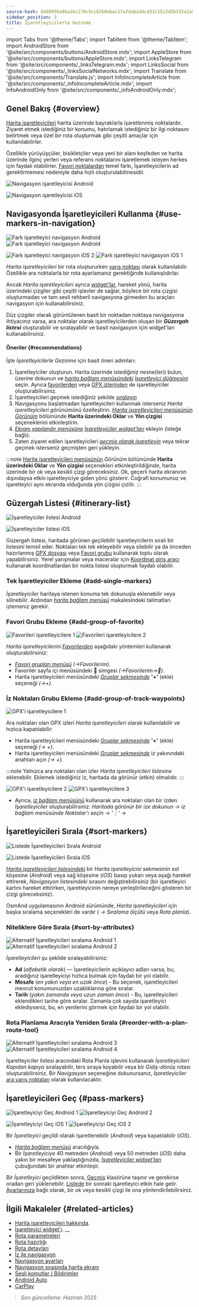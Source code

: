 ```yaml
---
source-hash: 840895be86a2bc170c5cc62b0abac17afda6a3dcd33c15c2d2b335a1a52fa27e
sidebar_position: 3
title: İşaretleyicilerle Gezinme
---
```

import Tabs from '@theme/Tabs';
import TabItem from '@theme/TabItem';
import AndroidStore from '@site/src/components/buttons/AndroidStore.mdx';
import AppleStore from '@site/src/components/buttons/AppleStore.mdx';
import LinksTelegram from '@site/src/components/_linksTelegram.mdx';
import LinksSocial from '@site/src/components/_linksSocialNetworks.mdx';
import Translate from '@site/src/components/Translate.js';
import InfoIncompleteArticle from '@site/src/components/_infoIncompleteArticle.mdx';
import InfoAndroidOnly from '@site/src/components/_infoAndroidOnly.mdx';




## Genel Bakış {#overview}

[Harita işaretleyicileri](../../personal/markers.md) harita üzerinde bayraklarla işaretlenmiş noktalardır. Ziyaret etmek istediğiniz bir konumu, hatırlamak istediğiniz bir ilgi noktasını belirtmek veya özel bir rota oluşturmak gibi çeşitli amaçlar için kullanılabilirler.

Özellikle yürüyüşçüler, bisikletçiler veya yeni bir alanı keşfeden ve harita üzerinde ilginç yerleri veya referans noktalarını işaretlemek isteyen herkes için faydalı olabilirler. [Favori noktalardan](../../personal/favorites.md) temel farkı, İşaretleyicilerin ad gerektirmemesi nedeniyle daha hızlı oluşturulabilmesidir.

<Tabs groupId="operating-systems" queryString="operating-systems">

<TabItem value="android" label="Android">  

![Navigasyon işaretleyicisi Android](@site/static/img/navigation/marker/navigation_marker_android.png)

</TabItem>

<TabItem value="ios" label="iOS">

![Navigasyon işaretleyicisi iOS](@site/static/img/navigation/marker/navigation_marker_ios.png)

</TabItem>

</Tabs>


## Navigasyonda İşaretleyicileri Kullanma {#use-markers-in-navigation}

<Tabs groupId="operating-systems" queryString="operating-systems">

<TabItem value="android" label="Android">  

 ![Fark işaretleyici navigasyon Android](@site/static/img/navigation/marker/markers_ex_andr_2.png) ![Fark işaretleyici navigasyon Android](@site/static/img/navigation/marker/markers_ex_andr_1.png)

</TabItem>

<TabItem value="ios" label="iOS">

![Fark işaretleyici navigasyon iOS 2](@site/static/img/navigation/marker/markers_ex_ios_2.png) ![Fark işaretleyici navigasyon iOS 1](@site/static/img/navigation/marker/markers_ex_ios_1.png)

</TabItem>

</Tabs>

*Harita işaretleyicileri* bir rota oluştururken [varış noktası](./route-navigation#set-destinations) olarak kullanılabilir. Özellikle ara noktalarla bir rota ayarlamanız gerektiğinde kullanışlıdırlar.

Ancak *Harita işaretleyicileri* ayrıca [widget'lar](../../widgets/markers.md), hareket yönü, harita üzerindeki çizgiler gibi çeşitli işlevler de sağlar, böylece bir rota çizgisi oluşturmadan ve tam sesli rehberli navigasyona girmeden bu araçları navigasyon için kullanabilirsiniz.

Düz çizgiler olarak görüntülenen basit bir noktadan noktaya navigasyona ihtiyacınız varsa, ara noktalar olarak işaretleyicilerden oluşan bir ***Güzergah listesi*** oluşturabilir ve sıralayabilir ve basit navigasyon için widget'ları kullanabilirsiniz.


#### Öneriler {#recommendations}

İşte *İşaretleyicilerle Gezinme* için basit öneri adımları:

1. İşaretleyiciler oluşturun. Harita üzerinde istediğiniz nesne(ler)i bulun, üzerine dokunun ve *[harita bağlam menüsündeki](../../map/map-context-menu.md#add--edit-marker)* *[İşaretleyici düğmesini](../../personal/markers.md#add--edit-markers)* seçin. Ayrıca [favorilerden](#add-group-of-favorite) veya [GPX izlerinden](#add-group-of-track-waypoints) de işaretleyiciler oluşturabilirsiniz.
2. İşaretleyicileri geçmek istediğiniz şekilde [*sıralayın*](#sort-markers)
3. Navigasyonu başlatmadan İşaretleyicileri kullanmak isterseniz *Harita işaretleyicileri görünümünü* özelleştirin. *[Harita işaretleyicileri menüsünün](../../personal/markers.md#actions)* *[Görünüm](../../personal/markers.md#appearance-on-the-map)* bölümünde **Harita üzerindeki Oklar** ve **Yön çizgisi** seçeneklerini etkinleştirin.
4. *[Ekranı yapılandır menüsüne](../../widgets/configure-screen.md)* *[İşaretleyiciler widget'ları](../../personal/markers.md#markers)* ekleyin (isteğe bağlı).
5. Zaten ziyaret edilen işaretleyicileri [*geçmiş olarak işaretleyin*](#pass-markers) veya tekrar geçmek isterseniz geçmişten geri yükleyin.

:::note
[Harita işaretleyicileri menüsünün](../../personal/markers.md#appearance-on-the-map) *Görünüm* bölümünde **Harita üzerindeki Oklar** ve **Yön çizgisi** seçenekleri etkinleştirildiğinde, harita üzerinde bir ok veya kesikli çizgi göreceksiniz. Ok, geçerli harita ekranının dışındaysa etkin işaretleyiciye giden yönü gösterir. Coğrafi konumunuz ve işaretleyici aynı ekranda olduğunda yön çizgisi çizilir.
:::


## Güzergah Listesi {#itinerary-list}

<Tabs groupId="operating-systems" queryString="operating-systems">

<TabItem value="android" label="Android">  

![İşaretleyiciler listesi Android](@site/static/img/navigation/marker/markers_list_andr.png)

</TabItem>

<TabItem value="ios" label="iOS">

![İşaretleyiciler listesi iOS](@site/static/img/navigation/marker/markers_list_ios.png)

</TabItem>

</Tabs>


Güzergah listesi, haritada görünen *geçilebilir* işaretleyicilerin sıralı bir listesini temsil eder. Noktaları tek tek ekleyebilir veya silebilir ya da önceden hazırlanmış [GPX dosyası](#add-group-of-track-waypoints) veya [Favori grubu](#add-group-of-favorite) kullanarak toplu olarak yapabilirsiniz. Yerel yarışmalar veya maceralar için [Koordinat giriş aracı](../../plan-route/coordinate-input.md) kullanarak koordinatlardan bir nokta listesi oluşturmak faydalı olabilir.


### Tek İşaretleyiciler Ekleme {#add-single-markers}

*İşaretleyiciler* haritaya istenen konuma tek dokunuşla eklenebilir veya silinebilir. Ardından *[harita bağlam menüsü](../../map/map-context-menu.md#add--edit-marker)* makalesindeki talimatları izlemeniz gerekir.


### Favori Grubu Ekleme {#add-group-of-favorite}

<InfoAndroidOnly />

![Favorileri işaretleyicilere 1](@site/static/img/navigation/marker/markers_favorites_andr_3.png) ![Favorileri işaretleyicilere 2](@site/static/img/navigation/marker/markers_favorites_andr_2.png)

*Harita işaretleyicilerini* *[Favorilerden](../../personal/favorites.md)* aşağıdaki yöntemleri kullanarak oluşturabilirsiniz:

- *[Favori grupları menüsü](../../personal/favorites.md#favorite-group-actions)* *(<Translate android="true" ids="shared_string_menu,shared_string_my_places"/>→Favorilerim)*.
- Favoriler sayfa içi menüsündeki &#128681; simgesi *(<Translate android="true" ids="shared_string_menu,shared_string_my_places"/>→Favorilerim→&#128681;)*.
- Harita işaretleyicileri menüsündeki *[Gruplar sekmesinde](../../personal/markers.md#marker-groups)* **'+'** (ekle) seçeneği *(<Translate android="true" ids="shared_string_menu,map_markers,shared_string_groups"/>→+)*.


### İz Noktaları Grubu Ekleme {#add-group-of-track-waypoints}

<InfoAndroidOnly />

![GPX'i işaretleyicilere 1](@site/static/img/navigation/marker/track_to_markers_andr.png)

Ara noktaları olan GPX izleri *Harita işaretleyicileri* olarak kullanılabilir ve hızlıca kapatılabilir:

- Harita işaretleyicileri menüsündeki *[Gruplar sekmesinde](../../personal/markers.md#marker-groups)* **'+'** (ekle) seçeneği *(<Translate android="true" ids="shared_string_menu,map_markers,shared_string_groups"/>→ +)*.
- Harita işaretleyicileri menüsündeki *[Gruplar sekmesinde](../../personal/markers.md#marker-groups)* iz yakınındaki anahtarı açın *(<Translate android="true" ids="shared_string_menu,map_markers,shared_string_groups"/>→ +)*.

:::note
Yalnızca ara noktaları olan izler *Harita işaretleyicileri listesine* eklenebilir. Eklemek istediğiniz iz, haritada da görünür (etkin) olmalıdır.
:::

![GPX'i işaretleyicilere 2](@site/static/img/navigation/marker/track_to_markers_andr_2.png) ![GPX'i işaretleyicilere 3](@site/static/img/navigation/marker/track_to_markers_andr_3.png)

- Ayrıca, *[iz bağlam menüsünü](../../map/tracks/track-context-menu.md#points--waypoints)* kullanarak ara noktaları olan bir izden *İşaretleyiciler* oluşturabilirsiniz: *Haritada görünür bir ize dokunun → iz bağlam menüsünde Noktalar'ı seçin → '&#8942;' → <Translate android="true" ids="add_group_to_markers"/>*


## İşaretleyicileri Sırala {#sort-markers}

<Tabs groupId="operating-systems" queryString="operating-systems">

<TabItem value="android" label="Android">  

![Listede İşaretleyicileri Sırala Android](@site/static/img/navigation/marker/sort_markers_andr.png)

</TabItem>

<TabItem value="ios" label="iOS">

![Listede İşaretleyicileri Sırala iOS](@site/static/img/navigation/marker/sort_markers_ios.png)

</TabItem>

</Tabs>

*[Harita işaretleyicileri listesindeki](../../personal/markers.md#itinerary-list)* bir *Harita işaretleyicisi* sekmesinin sol köşesine (*Android*) veya sağ köşesine (*iOS*) basıp yukarı veya aşağı hareket ettirerek, *Navigasyon listesindeki* sırasını değiştirebilirsiniz (bir işaretleyici kartını hareket ettirirken, işaretleyicinin nereye yerleştirileceğini gösteren bir çizgi göreceksiniz).

OsmAnd uygulamasının Android sürümünde, *Harita işaretleyicileri* için başka sıralama seçenekleri de vardır (*<Translate android="true" ids="shared_string_menu,map_markers,shared_string_more"/> →* *Sıralama ölçütü* veya *Rota planla*).


### Niteliklere Göre Sırala {#sort-by-attributes}

<Tabs groupId="operating-systems" queryString="operating-systems">

<TabItem value="android" label="Android">  

![Alternatif İşaretleyicileri sıralama Android 1](@site/static/img/navigation/marker/sorting_markers_andr_1.png) ![Alternatif İşaretleyicileri sıralama Android 2](@site/static/img/navigation/marker/sorting_markers_andr_2.png)

</TabItem>

<TabItem value="ios" label="iOS">

<InfoAndroidOnly />

</TabItem>

</Tabs>

*İşaretleyicileri* şu şekilde sıralayabilirsiniz:

- **Ad** (*alfabetik olarak*) — İşaretleyicilerin açıklayıcı adları varsa, bu, aradığınız işaretleyiciyi hızlıca bulmak için faydalı bir yol olabilir.
- **Mesafe** (*en yakın veya en uzak önce*) - Bu seçenek, işaretleyicileri mevcut konumunuzdan uzaklıklarına göre sıralar.
- **Tarih** (*yakın zamanda veya uzun zaman önce*) - Bu, işaretleyicileri eklendikleri tarihe göre sıralar. Zamanla çok sayıda işaretleyici eklediyseniz, bu, en yenilerini görmek için faydalı bir yol olabilir.


### Rota Planlama Aracıyla Yeniden Sırala {#reorder-with-a-plan-route-tool}

<InfoAndroidOnly />

![Alternatif İşaretleyicileri sıralama Android 3](@site/static/img/navigation/marker/sorting_markers_andr_3.png) ![Alternatif İşaretleyicileri sıralama Android 4](@site/static/img/navigation/marker/sorting_markers_andr_4.png)

İşaretleyiciler listesi aracındaki Rota Planla işlevini kullanarak *İşaretleyicileri* *Kapıdan kapıya* sıralayabilir, ters sıraya koyabilir veya bir *Gidiş-dönüş* rotası oluşturabilirsiniz. Bir *Navigasyon* seçeneğine dokunursanız, *İşaretleyiciler* [ara varış noktaları](../setup/route-navigation.md#intermediate-destinations) olarak kullanılacaktır.


## İşaretleyicileri Geç {#pass-markers}

<Tabs groupId="operating-systems" queryString="operating-systems">

<TabItem value="android" label="Android">  

![İşaretleyiciyi Geç Android 1](@site/static/img/navigation/marker/pass_markers_andr_1.png) ![İşaretleyiciyi Geç Android 2](@site/static/img/navigation/marker/pass_markers_andr_2.png)

</TabItem>

<TabItem value="ios" label="iOS">

![İşaretleyiciyi Geç iOS 1](@site/static/img/navigation/marker/pass_markers_ios_1.png) ![İşaretleyiciyi Geç iOS 2](@site/static/img/navigation/marker/pass_markers_ios_2.png)

</TabItem>

</Tabs>

Bir *İşaretleyici* geçildi olarak işaretlenebilir (*Android*) veya kapatılabilir (*iOS*).

- *[Harita bağlam menüsü](../../map/map-context-menu.md#add--edit-marker)* aracılığıyla.
- Bir *İşaretleyiciye* 40 metreden (*Android*) veya 50 metreden (*iOS*) daha yakın bir mesafeye yaklaştığınızda, *[İşaretleyiciler widget'ları](../../widgets/markers.md#top-bar-widget)* çubuğundaki bir anahtar etkinleşir.

Bir *İşaretleyici* geçildikten sonra, [Geçmiş](../../personal/markers.md#history) klasörüne taşınır ve gerekirse oradan geri yüklenebilir. [Listede](#itinerary-list) bir sonraki işaretleyici etkin hale gelir. [Ayarlarınıza](#use-markers-in-navigation) bağlı olarak, bir ok veya kesikli çizgi ile ona yönlendirilebilirsiniz.


## İlgili Makaleler {#related-articles}

- [Harita işaretleyicileri hakkında](../../personal/markers.md).
- [İşaretleyici widget'ı](../../widgets/markers.md).
__
- [Rota parametreleri](../routing/osmand-routing.md#routing-types)
- [Rota hazırlığı](./route-navigation.md)
- [Rota detayları](./route-details.md)
- [İz ile navigasyon](./gpx-navigation.md)
- [Navigasyon ayarları](../guidance/navigation-settings.md)
- [Navigasyon sırasında harita ekranı](../guidance/map-during-navigation.md)
- [Sesli komutlar / Bildirimler](../guidance/voice-navigation.md)
- [Android Auto](../auto-car.md)
- [CarPlay](../car-play.md)

> *Son güncelleme: Haziran 2025*